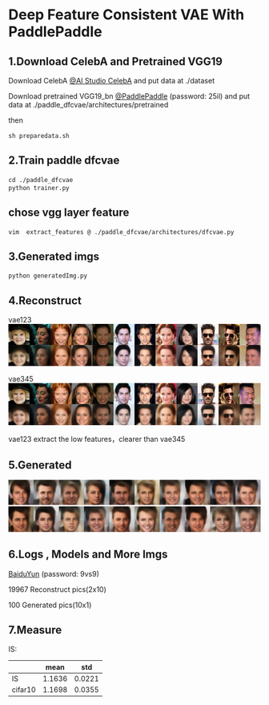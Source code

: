 
# Deep Feature Consistent VAE With PaddlePaddle


## 1.Download CelebA and Pretrained VGG19

Download CelebA [@AI Studio CelebA](https://aistudio.baidu.com/aistudio/datasetdetail/39207)
and put data at ./dataset

Download pretrained VGG19_bn [@PaddlePaddle](https://pan.baidu.com/s/1Ade548qnuefqqDTIQ1NrqA)
(password: 25il)
and put data at ./paddle_dfcvae/architectures/pretrained


then 
```shell
sh preparedata.sh
```

## 2.Train paddle dfcvae
```shell
cd ./paddle_dfcvae
python trainer.py
```
## chose vgg layer feature

```shell
vim  extract_features @ ./paddle_dfcvae/architectures/dfcvae.py
```

## 3.Generated imgs
```shell
python generatedImg.py
```



## 4.Reconstruct

vae123
![Reconstruct](./imgs/129000.png)

vae345
![Reconstruct](./imgs/104500vae345.png)

vae123 extract the low features，clearer than vae345

## 5.Generated
![Generated](./imgs/generated_129600.png)
![Generated](./imgs/generated_28.png)

## 6.Logs , Models and More Imgs
[BaiduYun](https://pan.baidu.com/s/10pEEjD-R8M_F7Rw1JxJBew) (password: 9vs9)

19967 Reconstruct pics(2x10)

100 Generated pics(10x1)

## 7.Measure
IS:

| |  mean  | std   |
| ---- | ---- | ---- |
|IS| 1.1636 |  0.0221 |
|cifar10| 1.1698 |  0.0355 |